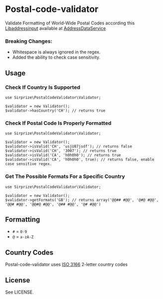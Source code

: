 # Postal-code-validator

Validate Formatting of World-Wide Postal Codes according this [Libaddressinput](https://github.com/googlei18n/libaddressinput) available at [AddressDataService](https://chromium-i18n.appspot.com/ssl-address)

### Breaking Changes:

+ Whitespace is always ignored in the regex.
+ Added the ability to check case sensitivity.

## Usage

### Check If Country Is Supported

    use Sirprize\PostalCodeValidator\Validator;
    
    $validator = new Validator();
    $validator->hasCountry('CH'); // returns true

### Check If Postal Code Is Properly Formatted

    use Sirprize\PostalCodeValidator\Validator;
    
    $validator = new Validator();
    $validator->isValid('CH', 'usjU87jsdf'); // returns false
    $validator->isValid('CH', '3007'); // returns true
    $validator->isValid('CA', 'h0h0h0'); // returns true
    $validator->isValid('CA', 'h0h0h0', true); // returns false, enable case sensitive regex.

### Get The Possible Formats For a Specific Country

    use Sirprize\PostalCodeValidator\Validator;
    
    $validator = new Validator();
    $validator->getFormats('GB'); // returns array('@@## #@@', '@#@ #@@', '@@# #@@', '@@#@ #@@', '@## #@@', '@# #@@')

## Formatting

+ `#` = `0-9`
+ `@` = `a-zA-Z`

## Country Codes

Postal-code-validator uses [ISO 3166](https://en.wikipedia.org/wiki/ISO_3166-1_alpha-2) 2-letter country codes

## License

See LICENSE.
